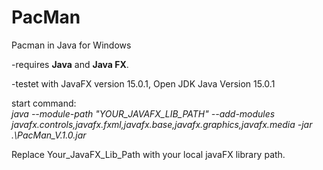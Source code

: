 # PacMan
Pacman in Java for Windows

-requires <b>Java</b> and <b>Java FX</b>.

-testet with JavaFX version 15.0.1, Open JDK Java Version 15.0.1

start command: <br>
<em> java --module-path "YOUR_JAVAFX_LIB_PATH" --add-modules javafx.controls,javafx.fxml,javafx.base,javafx.graphics,javafx.media -jar .\PacMan_V.1.0.jar </em>

Replace Your_JavaFX_Lib_Path with your local javaFX library path.
